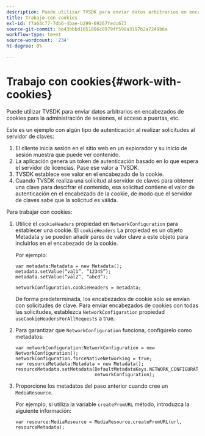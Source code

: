 ```yaml
---
description: Puede utilizar TVSDK para enviar datos arbitrarios en encabezados de cookies para la administración de sesiones, el acceso a puertas, etc.
title: Trabajo con cookies
exl-id: f7a64c77-7db6-4bae-b299-69267fedc673
source-git-commit: be43bbbd1051886c8979ff590a3197b2a7249b6a
workflow-type: tm+mt
source-wordcount: '234'
ht-degree: 0%

---
```


# Trabajo con cookies{#work-with-cookies}

Puede utilizar TVSDK para enviar datos arbitrarios en encabezados de cookies para la administración de sesiones, el acceso a puertas, etc.

Este es un ejemplo con algún tipo de autenticación al realizar solicitudes al servidor de claves:

1. El cliente inicia sesión en el sitio web en un explorador y su inicio de sesión muestra que puede ver contenido.
1. La aplicación genera un token de autenticación basado en lo que espera el servidor de licencias. Pase ese valor a TVSDK.
1. TVSDK establece ese valor en el encabezado de la cookie.
1. Cuando TVSDK realiza una solicitud al servidor de claves para obtener una clave para descifrar el contenido, esa solicitud contiene el valor de autenticación en el encabezado de la cookie, de modo que el servidor de claves sabe que la solicitud es válida.

Para trabajar con cookies:

1. Utilice el `cookieHeaders` propiedad en `NetworkConfiguration` para establecer una cookie. El `cookieHeaders` La propiedad es un objeto Metadata y se pueden añadir pares de valor clave a este objeto para incluirlos en el encabezado de la cookie.

   Por ejemplo:

   ```
   var metadata:Metadata = new Metadata(); 
   metadata.setValue(“val1”, “12345”); 
   metadata.setValue(“val2”, “abcd”); 
   
   networkConfiguration.cookieHeaders = metadata;
   ```

   De forma predeterminada, los encabezados de cookie solo se envían con solicitudes de clave. Para enviar encabezados de cookies con todas las solicitudes, establezca `NetworkConfiguration` propiedad `useCookieHeadersForAllRequests` a true.

1. Para garantizar que `NetworkConfiguration` funciona, configúrelo como metadatos:

   ```
   var networkConfiguration:NetworkConfiguration = new NetworkConfiguration(); 
   networkConfiguration.forceNativeNetworking = true; 
   var resourceMetadata:Metadata = new Metadata(); 
   resourceMetadata.setMetadata(DefaultMetadataKeys.NETWORK_CONFIGURATION_KEY,  
                                networkConfiguration);
   ```

1. Proporcione los metadatos del paso anterior cuando cree un `MediaResource`.

   Por ejemplo, si utiliza la variable `createFromURL` método, introduzca la siguiente información:

   ```
   var resource:MediaResource = MediaResource.createFromURL(url, resourceMetadata);
   ```
